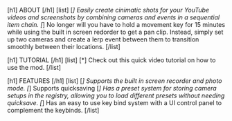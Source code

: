 [h1] ABOUT [/h1]
[list]
[*] Easily create cinimatic shots for your YouTube videos and screenshots by combining cameras and events in a sequential item chain.
[*] No longer will you have to hold a movement key for 15 minutes while using the built in screen redorder to get a pan clip. Instead, simply set up two cameras and create a lerp event between them to transition smoothly between their locations.
[/list]


[h1] TUTORIAL [/h1]
[list]
[*] Check out this quick video tutorial on how to use the mod.
[/list]


[h1] FEATURES [/h1]
[list]
[*] Supports the built in screen recorder and photo mode.
[*] Supports quicksaving
[*] Has a preset system for storing camera setups in the registry, allowing you to load different presets without needing quicksave.
[*] Has an easy to use key bind system with a UI control panel to complement the keybinds.
[/list]
